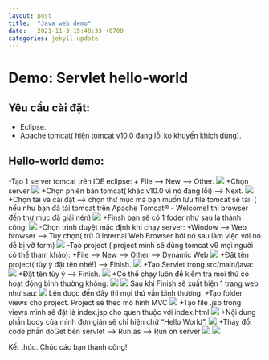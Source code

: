 ```yaml
---
layout: post
title:  "Java web demo"
date:   2021-11-3 15:48:33 +0700
categories: jekyll update
---
```

# Demo: Servlet hello-world

## Yêu cầu cài đặt:
* Eclipse.
* Apache tomcat( hiện tomcat v10.0 đang lỗi ko khuyến khích dùng).
## Hello-world demo:

-Tạo 1 server tomcat trên IDE eclipse: 
    + File --> New --> Other.
        ![](https://raw.githubusercontent.com/anhquan02/anhquan02.github.io/anhquan02/docs/img/servlet-demo/1.png)
    +Chọn server
        ![](https://raw.githubusercontent.com/anhquan02/anhquan02.github.io/anhquan02/docs/img/servlet-demo/2.png)
    +Chọn phiên bản tomcat( khác v10.0 vì nó đang lỗi) --> Next.
        ![](https://raw.githubusercontent.com/anhquan02/anhquan02.github.io/anhquan02/docs/img/servlet-demo/3.png)
    +Chọn tải và cài đặt --> chọn thư mục mà bạn muốn lưu file tomcat sẽ tải.
    ( nếu như bạn đã tải tomcat trên Apache Tomcat® - Welcome! thì browser đến thư mục đã giải nén)
        ![](https://raw.githubusercontent.com/anhquan02/anhquan02.github.io/anhquan02/docs/img/servlet-demo/3.png)
    +Finsh bạn sẽ có 1 foder như sau là thành công:
        ![](https://raw.githubusercontent.com/anhquan02/anhquan02.github.io/anhquan02/docs/img/servlet-demo/4.png)
    -Chọn trình duyệt mặc định khi chạy server:
    +Window --> Web browser --> Tùy chọn( trừ 0 Internal Web Browser bởi nó sau làm việc với nó dễ bị vỡ form)
        ![](https://raw.githubusercontent.com/anhquan02/anhquan02.github.io/anhquan02/docs/img/servlet-demo/5.png)
-Tạo project ( project mình sẽ dùng tomcat v9 mọi người có thể tham khảo):
    +File --> New --> Other --> Dynamic Web
        ![](https://raw.githubusercontent.com/anhquan02/anhquan02.github.io/anhquan02/docs/img/servlet-demo/6.png)
    +Đặt tên project( tùy ý đặt tên nhé!) --> Finish.
        ![](https://raw.githubusercontent.com/anhquan02/anhquan02.github.io/anhquan02/docs/img/servlet-demo/7.png)
    +Tạo Servlet trong src/main/java:
        ![](https://raw.githubusercontent.com/anhquan02/anhquan02.github.io/anhquan02/docs/img/servlet-demo/8.png)
    +Đặt tên tùy ý --> Finish.
        ![](https://raw.githubusercontent.com/anhquan02/anhquan02.github.io/anhquan02/docs/img/servlet-demo/9.png)
    +Có thể chạy luôn để kiểm tra mọi thứ có hoạt động bình thường không:
        ![](https://raw.githubusercontent.com/anhquan02/anhquan02.github.io/anhquan02/docs/img/servlet-demo/10.png)
        ![](https://raw.githubusercontent.com/anhquan02/anhquan02.github.io/anhquan02/docs/img/servlet-demo/11.png)
    Sau khi Finish sẽ xuất hiện 1 trang web như sau:
        ![](https://raw.githubusercontent.com/anhquan02/anhquan02.github.io/anhquan02/docs/img/servlet-demo/12.png)
    Lên được đến đây thì mọi thứ vẫn bình thường.
    +Tạo folder views cho project. Project sẽ theo mô hình MVC
        ![](https://raw.githubusercontent.com/anhquan02/anhquan02.github.io/anhquan02/docs/img/servlet-demo/13.png)
    +Tạo file .jsp trong views mình sẽ đặt là index.jsp cho quen thuộc với index.html
        ![](https://raw.githubusercontent.com/anhquan02/anhquan02.github.io/anhquan02/docs/img/servlet-demo/14.png)
    +Nội dung phần body của mình đơn giản sẽ chỉ hiện chữ “Hello World”.
        ![](https://raw.githubusercontent.com/anhquan02/anhquan02.github.io/anhquan02/docs/img/servlet-demo/15.png)
    +Thay đổi code phần doGet bên servlet --> Run as --> Run on server
        ![](https://raw.githubusercontent.com/anhquan02/anhquan02.github.io/anhquan02/docs/img/servlet-demo/16.png)
        ![](https://raw.githubusercontent.com/anhquan02/anhquan02.github.io/anhquan02/docs/img/servlet-demo/17.png)
 

Kết thúc. 
Chúc các bạn thành công!
